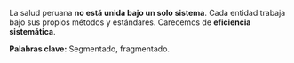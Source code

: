 La salud peruana **no está unida bajo un solo sistema**. Cada entidad trabaja bajo sus propios métodos y estándares. Carecemos de **eficiencia sistemática**.

**Palabras clave:** Segmentado, fragmentado.
